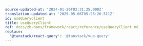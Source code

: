 ```yaml
---
source-updated-at: '2024-01-26T03:31:25.000Z'
translation-updated-at: '2025-05-06T05:25:26.511Z'
id: useQueryClient
title: useQueryClient
ref: docs/zh-hans/framework/react/reference/useQueryClient.md
replace:
  '@tanstack/react-query': '@tanstack/vue-query'
---
```


